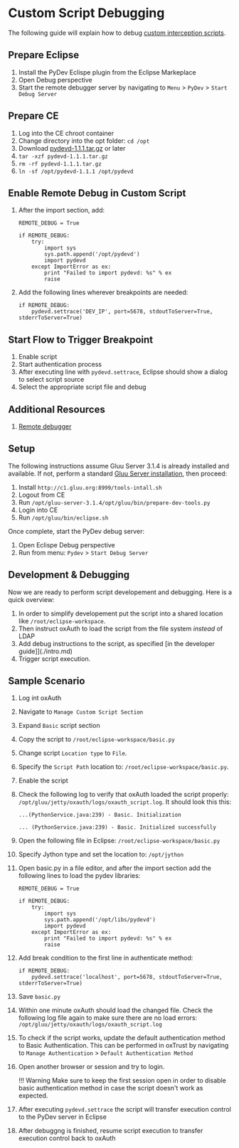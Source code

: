 # Custom Script Debugging
The following guide will explain how to debug [custom interception scripts](../admin-guide/custom-script.md). 

## Prepare Eclipse

  1. Install the PyDev Eclispe plugin from the Eclipse Markeplace
  1. Open Debug perspective
  1. Start the remote debugger server by navigating to `Menu` > `PyDev` > `Start Debug Server`

## Prepare CE

  1. Log into the CE chroot container 
  1. Change directory into the opt folder: `cd /opt`  
  1. Download [pydevd-1.1.1.tar.gz](https://pypi.python.org/packages/39/66/ef4821f24953ef4e9be73de99209fa74d14b4fa90559571553c7c7ecaf61/pydevd-1.1.1.tar.gz) or later    
  1. `tar -xzf pydevd-1.1.1.tar.gz` 
  1. `rm -rf pydevd-1.1.1.tar.gz` 
  1. `ln -sf /opt/pydevd-1.1.1 /opt/pydevd` 

## Enable Remote Debug in Custom Script

  1. After the import section, add:   
  
        ```
        REMOTE_DEBUG = True
  
        if REMOTE_DEBUG:
            try:
                import sys
                sys.path.append('/opt/pydevd')
                import pydevd
            except ImportError as ex:
                print "Failed to import pydevd: %s" % ex
                raise
        ```     
      
  1. Add the following lines wherever breakpoints are needed:   
  
        ```
        if REMOTE_DEBUG:
            pydevd.settrace('DEV_IP', port=5678, stdoutToServer=True, stderrToServer=True)
        ```

## Start Flow to Trigger Breakpoint
  1. Enable script  
  1. Start authentication process 
  1. After executing line with `pydevd.settrace`, Eclipse should show a dialog to select script source  
  1. Select the appropriate script file and debug  

## Additional Resources
1. [Remote debugger](http://www.pydev.org/manual_adv_remote_debugger.html)





## Setup

The following instructions assume Gluu Server 3.1.4 is already installed and available. If not, perform a standard [Gluu Server installation](../installation-guide/index.md), then proceed: 

1. Install `http://c1.gluu.org:8999/tools-intall.sh`
1. Logout from CE
1. Run `/opt/gluu-server-3.1.4/opt/gluu/bin/prepare-dev-tools.py`
1. Login into CE
1. Run `/opt/gluu/bin/eclipse.sh`

Once complete, start the PyDev debug server:

1. Open Eclispe Debug perspective   
1. Run from menu: `Pydev` > `Start Debug Server`

## Development & Debugging

Now we are ready to perform script developement and debugging. Here is a quick overview:

1. In order to simplify developement put the script into a shared location like `/root/eclipse-workspace`.
1. Then instruct oxAuth to load the script from the file system *instead* of LDAP
1. Add debug instructions to the script, as specified [in the developer guide]](./intro.md)
1. Trigger script execution.

## Sample Scenario

1. Log int oxAuth 
1. Navigate to `Manage Custom Script Section`
1. Expand `Basic` script section  
1. Copy the script to `/root/eclipse-workspace/basic.py`  
1. Change script `Location type` to `File`.
1. Specify the `Script Path` location to: `/root/eclipse-workspace/basic.py`.
1. Enable the script 
1. Check the following log to verify that oxAuth loaded the script properly: `/opt/gluu/jetty/oxauth/logs/oxauth_script.log`. It should look this this:
    

    ```
    ...(PythonService.java:239) - Basic. Initialization

    ... (PythonService.java:239) - Basic. Initialized successfully
   
    ```

1. Open the following file in Eclipse: `/root/eclipse-workspace/basic.py` 
1. Specify Jython type and set the location to: `/opt/jython`
1. Open basic.py in a file editor, and after the import section add the following lines to load the pydev libraries:

    ```
    REMOTE_DEBUG = True

    if REMOTE_DEBUG:
        try:
            import sys
            sys.path.append('/opt/libs/pydevd')
            import pydevd
        except ImportError as ex:
            print "Failed to import pydevd: %s" % ex
            raise
    ```

1. Add break condition to the first line in authenticate method:

    ```
    if REMOTE_DEBUG:
        pydevd.settrace('localhost', port=5678, stdoutToServer=True, stderrToServer=True)

    ```

1. Save `basic.py`   
1. Within one minute oxAuth should load the changed file. Check the following log file again to make sure there are no load errors: `/opt/gluu/jetty/oxauth/logs/oxauth_script.log`    
1. To check if the script works, update the default authentication method to Basic Authentication. This can be performed in oxTrust by navigating to `Manage Authentication` > `Default Authentication Method`   
1. Open another browser or session and try to login. 
    
    !!! Warning
    Make sure to keep the first session open in order to disable basic authentication method in case the script doesn't work as expected.        
1. After executing `pydevd.settrace` the script will transfer execution control to the PyDev server in Eclipse    
1. After debuggng is finished, resume script execution to transfer execution control back to oxAuth     
